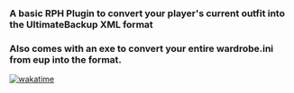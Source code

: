 ### A basic RPH Plugin to convert your player's current outfit into the UltimateBackup XML format
### Also comes with an exe to convert your entire wardrobe.ini from eup into the format.
[![wakatime](https://wakatime.com/badge/user/018e10f6-d034-48ad-85ad-4fe3ce2c16bc/project/018e1102-6879-4d06-b4fb-4d7135ba5b70.svg)](https://wakatime.com/badge/user/018e10f6-d034-48ad-85ad-4fe3ce2c16bc/project/018e1102-6879-4d06-b4fb-4d7135ba5b70)
